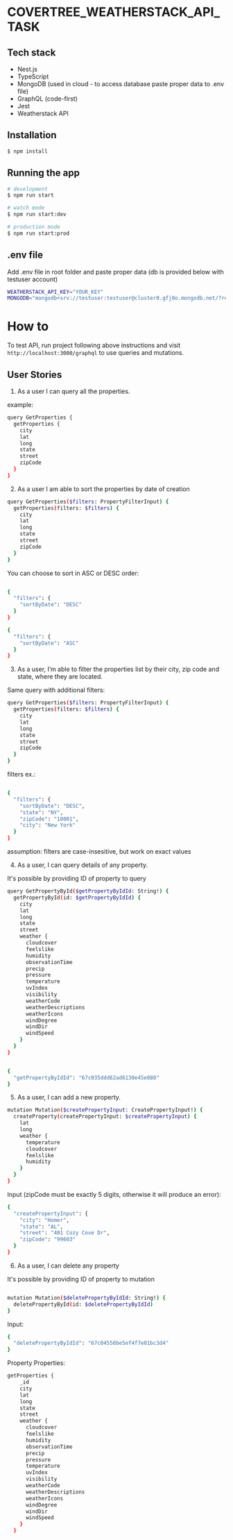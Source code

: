 # COVERTREE_WEATHERSTACK_API_TASK

## Tech stack

- Nest.js
- TypeScript
- MongoDB (used in cloud - to access database paste proper data to .env file)
- GraphQL (code-first)
- Jest
- Weatherstack API

## Installation

```bash
$ npm install
```

## Running the app

```bash
# development
$ npm run start

# watch mode
$ npm run start:dev

# production mode
$ npm run start:prod
```

## .env file

Add .env file in root folder and paste proper data (db is provided below with testuser account)

```bash
WEATHERSTACK_API_KEY="YOUR_KEY"
MONGODB="mongodb+srv://testuser:testuser@cluster0.gfj0o.mongodb.net/?retryWrites=true&w=majority&appName=Cluster0"
```

# How to

To test API, run project following above instructions and visit `http://localhost:3000/graphql` to use queries and mutations.

## User Stories

1. As a user I can query all the properties.

example:

```bash
query GetProperties {
  getProperties {
    city
    lat
    long
    state
    street
    zipCode
  }
}
```

2. As a user I am able to sort the properties by date of creation

```bash
query GetProperties($filters: PropertyFilterInput) {
  getProperties(filters: $filters) {
    city
    lat
    long
    state
    street
    zipCode
  }
}
```

You can choose to sort in ASC or DESC order:

```bash

{
  "filters": {
    "sortByDate": "DESC"
  }
}

{
  "filters": {
    "sortByDate": "ASC"
  }
}

```

3. As a user, I’m able to filter the properties list by their city, zip code and state, where they are located.

Same query with additional filters:

```bash
query GetProperties($filters: PropertyFilterInput) {
  getProperties(filters: $filters) {
    city
    lat
    long
    state
    street
    zipCode
  }
}
```

filters ex.:

```bash

{
  "filters": {
    "sortByDate": "DESC",
    "state": "NY",
    "zipCode": "10001",
    "city": "New York"
  }
}

```

assumption: filters are case-insesitive, but work on exact values

4. As a user, I can query details of any property.

It's possible by providing ID of property to query

```bash
query GetPropertyById($getPropertyByIdId: String!) {
  getPropertyById(id: $getPropertyByIdId) {
    city
    lat
    long
    state
    street
    weather {
      cloudcover
      feelslike
      humidity
      observationTime
      precip
      pressure
      temperature
      uvIndex
      visibility
      weatherCode
      weatherDescriptions
      weatherIcons
      windDegree
      windDir
      windSpeed
    }
  }
}
```

```bash

{
  "getPropertyByIdId": "67c035ddd62ad6130e45e080"
}

```

5. As a user, I can add a new property.

```bash
mutation Mutation($createPropertyInput: CreatePropertyInput!) {
  createProperty(createPropertyInput: $createPropertyInput) {
    lat
    long
    weather {
      temperature
      cloudcover
      feelslike
      humidity
    }
  }
}
```

Input (zipCode must be exactly 5 digits, otherwise it will produce an error):

```bash
{
  "createPropertyInput": {
    "city": "Homer",
    "state": "AL",
    "street": "401 Cozy Cove Dr",
    "zipCode": "99603"
  }
}
```

6. As a user, I can delete any property

It's possible by providing ID of property to mutation

```bash

mutation Mutation($deletePropertyByIdId: String!) {
  deletePropertyById(id: $deletePropertyByIdId)
}

```

Input:

```bash
{
  "deletePropertyByIdId": "67c04556be5ef4f7e01bc3d4"
}
```

Property Properties:

```bash
getProperties {
    _id
    city
    lat
    long
    state
    street
    weather {
      cloudcover
      feelslike
      humidity
      observationTime
      precip
      pressure
      temperature
      uvIndex
      visibility
      weatherCode
      weatherDescriptions
      weatherIcons
      windDegree
      windDir
      windSpeed
    }
  }
```
